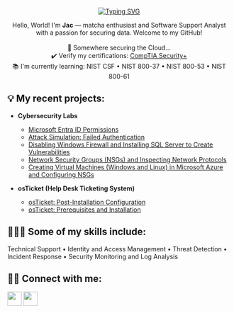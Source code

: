 <br>
<p align="center">
    <a href="https://git.io/typing-svg"><img src="https://readme-typing-svg.demolab.com?font=Fira+Code&pause=1000&color=D279C9&center=true&vCenter=true&width=500&height=30&lines=What+your+mind+can+think...;You+can+do." alt="Typing SVG" /></a>
</br>
</p>
<p align="center" "style="color: #FFDEAD">
Hello, World! I'm <b>Jac</b> — matcha enthusiast and Software Support Analyst with a passion for securing data. Welcome to my GitHub! 
</br>
</br>
 📍 Somewhere securing the Cloud...</br> ✔️ Verify my certifications: <a href="https://www.credly.com/users/jacqualyn-paysinger" target="_blank">CompTIA Security+</a></br> 📚 I'm currently learning: NIST CSF • NIST 800-37 • NIST 800-53 • NIST 800-61<br>
 </p>
<h2>💡 My recent projects:</h2>

- <b>Cybersecurity Labs</b>
  - [Microsoft Entra ID Permissions](https://github.com/jacpaysinger/microsoft-entra-id-permissions)
  - [Attack Simulation: Failed Authentication](https://github.com/jacpaysinger/attack-simulation/blob/main/README.md)
  - [Disabling Windows Firewall and Installing SQL Server to Create Vulnerabilities](https://github.com/jacpaysinger/disable-wf-install-SQL-enable)
  - [Network Security Groups (NSGs) and Inspecting Network Protocols](https://github.com/jacpaysinger/azure-network-protocols)
  - [Creating Virtual Machines (Windows and Linux) in Microsoft Azure and Configuring NSGs](https://github.com/jacpaysinger/azure-creatingVMs)

- <b>osTicket (Help Desk Ticketing System)</b>
  - [osTicket: Post-Installation Configuration](https://github.com/jacpaysinger/post-install-config)
  - [osTicket: Prerequisites and Installation](https://github.com/jacpaysinger/osticket_prereq-install)
  
  
<h2>👩🏽‍💻 Some of my skills include:</h2>
  Technical Support • Identity and Access Management • Threat Detection • Incident Response • Security Monitoring and Log Analysis  </br>
  <p align="center"> 
  </p>

<h2>🤳🏽 Connect with me:</h2>

<p align="left"> <a href="https://discord.com/users/jacpaysinger" target="_blank" rel="noreferrer"><img src="https://raw.githubusercontent.com/danielcranney/readme-generator/main/public/icons/socials/discord.svg" width="32" height="32" /></a> <a href="https://www.linkedin.com/in/jacpaysinger" target="_blank" rel="noreferrer"><img src="https://raw.githubusercontent.com/danielcranney/readme-generator/main/public/icons/socials/linkedin.svg" width="32" height="32" /></a></p>


